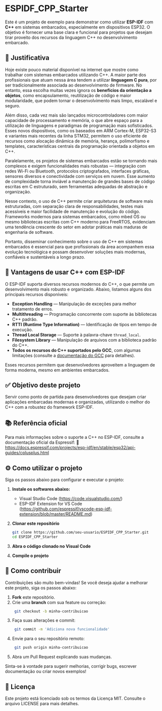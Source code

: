 # ESPIDF_CPP_Starter
Este é um projeto de exemplo para demonstrar como utilizar **ESP-IDF** com **C++** em sistemas embarcados, especialmente em dispositivos ESP32. O objetivo é fornecer uma base clara e funcional para projetos que desejam tirar proveito dos recursos da linguagem C++ no desenvolvimento embarcado.

## 🧭 Justificativa

Hoje existe pouco material disponível na internet que mostre como trabalhar com sistemas embarcados utilizando C++. A maior parte dos profissionais que atuam nessa área tendem a utilizar **linguagem C pura**, por ser tradicionalmente associada ao desenvolvimento de firmware. No entanto, essa escolha muitas vezes ignora os **benefícios da orientação a objetos**, como encapsulamento, reutilização de código e maior modularidade, que podem tornar o desenvolvimento mais limpo, escalável e seguro.

Além disso, cada vez mais são lançados microcontroladores com maior capacidade de processamento e memória, o que abre espaço para a utilização de linguagens e paradigmas de programação mais sofisticados. Esses novos dispositivos, como os baseados em ARM Cortex-M, ESP32-S3 e variantes mais recentes da linha STM32, permitem o uso eficiente de recursos como alocação dinâmica de memória, herança, polimorfismo e templates, características centrais da programação orientada a objetos em C++.

Paralelamente, os projetos de sistemas embarcados estão se tornando mais complexos e exigem funcionalidades mais robustas — integração com redes Wi-Fi ou Bluetooth, protocolos criptografados, interfaces gráficas, sensores diversos e conectividade com serviços em nuvem. Esse aumento de complexidade torna inviável a manutenção de grandes bases de código escritas em C estruturado, sem ferramentas adequadas de abstração e organização.

Nesse contexto, o uso de C++ permite criar arquiteturas de software mais estruturadas, com separação clara de responsabilidades, testes mais acessíveis e maior facilidade de manutenção e evolução do código. Frameworks modernos para sistemas embarcados, como mbed OS ou mesmo bibliotecas escritas com C++ moderno para FreeRTOS, evidenciam uma tendência crescente do setor em adotar práticas mais maduras de engenharia de software.

Portanto, disseminar conhecimento sobre o uso de C++ em sistemas embarcados é essencial para que profissionais da área acompanhem essa evolução tecnológica e possam desenvolver soluções mais modernas, confiáveis e sustentáveis a longo prazo.


## 🚀 Vantagens de usar C++ com ESP-IDF

O ESP-IDF suporta diversos recursos modernos do C++, o que permite um desenvolvimento mais robusto e organizado. Abaixo, listamos alguns dos principais recursos disponíveis:

- **Exception Handling** — Manipulação de exceções para melhor tratamento de erros.
- **Multithreading** — Programação concorrente com suporte às bibliotecas C++ padrão.
- **RTTI (Runtime Type Information)** — Identificação de tipos em tempo de execução.
- **Thread Local Storage** — Suporte à palavra-chave `thread_local`.
- **Filesystem Library** — Manipulação de arquivos com a biblioteca padrão do C++.
- **Todos os recursos do C++ suportados pelo GCC**, com algumas limitações (consulte a [documentação do GCC](https://gcc.gnu.org/) para detalhes).

Esses recursos permitem que desenvolvedores aproveitem a linguagem de forma moderna, mesmo em ambientes embarcados.

## ✅ Objetivo deste projeto
Servir como ponto de partida para desenvolvedores que desejam criar aplicações embarcadas modernas e organizadas, utilizando o melhor do C++ com a robustez do framework ESP-IDF.

## 📚 Referência oficial
Para mais informações sobre o suporte a C++ no ESP-IDF, consulte a documentação oficial da Espressif:
🔗 https://docs.espressif.com/projects/esp-idf/en/stable/esp32/api-guides/cplusplus.html

## ⚙️ Como utilizar o projeto

Siga os passos abaixo para configurar e executar o projeto:

1. **Instale os softwares abaixo:**

   - Visual Studio Code (https://code.visualstudio.com/)
   - ESP-IDF Extension for VS Code (https://github.com/espressif/vscode-esp-idf-extension/blob/master/README.md)


2. **Clonar este repositório**
   ```bash
   git clone https://github.com/seu-usuario/ESPIDF_CPP_Starter.git
   cd ESPIDF_CPP_Starter

3. **Abra o código clonado no Visual Code**

4. **Compile o projeto**

## 🤝 Como contribuir

Contribuições são muito bem-vindas! Se você deseja ajudar a melhorar este projeto, siga os passos abaixo:

1. **Fork** este repositório.
2. Crie uma **branch** com sua feature ou correção:  
   ```bash
    git checkout -b minha-contribuicao
   
3. Faça suas alterações e commit:
   ```bash
    git commit -m 'Adiciona nova funcionalidade'

4. Envie para o seu repositório remoto:
   ```bash
    git push origin minha-contribuicao

5. Abra um Pull Request explicando suas mudanças.

Sinta-se à vontade para sugerir melhorias, corrigir bugs, escrever documentação ou criar novos exemplos!

## 📄 Licença
Este projeto está licenciado sob os termos da Licença MIT.
Consulte o arquivo LICENSE para mais detalhes.